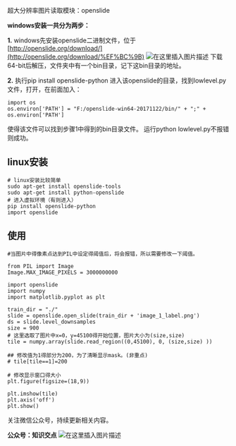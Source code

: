 超大分辨率图片读取模块：openslide

**windows安装一共分为两步：**

**1.** windows先安装openslide二进制文件，位于[http://openslide.org/download/](http://openslide.org/download/%EF%BC%9B) ![在这里插入图片描述](https://img-blog.csdnimg.cn/20190620102600621.png) 下载64-bit后解压，文件夹中有一个bin目录，记下这bin目录的地址。

**2.** 执行pip install openslide-python 进入该openslide的目录，找到lowlevel.py文件，打开，在前面加入：

```
import os
os.environ['PATH'] = "F:/openslide-win64-20171122/bin/" + ";" + os.environ['PATH']
```

使得该文件可以找到步骤1中得到的bin目录文件。 运行python lowlevel.py不报错则成功。

## linux安装

```
# linux安装比较简单
sudo apt-get install openslide-tools
sudo apt-get install python-openslide
# 进入虚拟环境（有则进入）
pip install openslide-python
import openslide
```

## 使用

```
#当图片中得像素点达到PIL中设定得阈值后，将会报错，所以需要修改一下阈值。

from PIL import Image
Image.MAX_IMAGE_PIXELS = 3000000000
```

```
import openslide
import numpy
import matplotlib.pyplot as plt

train_dir = "./"
slide = openslide.open_slide(train_dir + 'image_1_label.png')
ds = slide.level_downsamples
size = 900
# 这里选取了图片中x=0，y=45100得开始位置，图片大小为(size,size)
tile = numpy.array(slide.read_region((0,45100), 0, (size,size) ))

## 修改值为1得部分为200，为了清晰显示mask。(非重点)
# tile[tile==1]=200

# 修改显示窗口得大小
plt.figure(figsize=(18,9))

plt.imshow(tile)
plt.axis('off')
plt.show()
```

关注微信公众号，持续更新相关内容。

**公众号：知识交点** ![在这里插入图片描述](https://img-blog.csdnimg.cn/20190621124554523.png)
